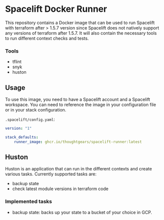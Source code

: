# Spacelift Docker Runner

This repository contains a Docker image that can be used to run Spacelift with terraform after > 1.5.7 version since
Spacelift does not natively support any versions of terraform after 1.5.7. It will also contain the necessary tools to
run different context checks and tests.

### Tools

- tflint
- snyk
- huston

## Usage 

To use this image, you need to have a Spacelift account and a Spacelift workspace. You can need to reference the
image in your configuration file or in your stack configuration. 

`.spacelift/config.yaml`:
```yaml
version: "1"

stack_defaults:
    runner_image: ghcr.io/thoughtgears/spacelift-runner:latest
```

## Huston

Huston is an application that can run in the different contexts and create various tasks. Currently supported tasks are:

- backup state
- check latest module versions in terraform code

### Implemented tasks

- backup state: backs up your state to a bucket of your choice in GCP.
